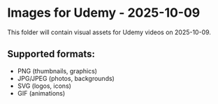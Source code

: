 # Images for Udemy - 2025-10-09

This folder will contain visual assets for Udemy videos on 2025-10-09.

## Supported formats:
- PNG (thumbnails, graphics)
- JPG/JPEG (photos, backgrounds)
- SVG (logos, icons)
- GIF (animations)
